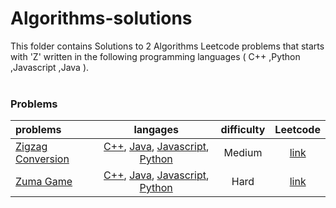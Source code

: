 # Algorithms-solutions
This folder contains Solutions to 2 Algorithms Leetcode problems that starts with 'Z' written in the following programming languages ( C++ ,Python ,Javascript ,Java ).<br><br>
### Problems ###
|problems|langages|difficulty|Leetcode|
|:-------|:------:|:--------:|:------:|
|[Zigzag Conversion](https://github.com/AnasImloul/Leetcode-solutions/tree/main/algorithms/Z/Zigzag%20Conversion/)|[C++](https://github.com/AnasImloul/Leetcode-solutions/tree/main/algorithms/Z/Zigzag%20Conversion/Zigzag%20Conversion.cpp), [Java](https://github.com/AnasImloul/Leetcode-solutions/tree/main/algorithms/Z/Zigzag%20Conversion/Zigzag%20Conversion.java), [Javascript](https://github.com/AnasImloul/Leetcode-solutions/tree/main/algorithms/Z/Zigzag%20Conversion/Zigzag%20Conversion.js), [Python](https://github.com/AnasImloul/Leetcode-solutions/tree/main/algorithms/Z/Zigzag%20Conversion/Zigzag%20Conversion.py)|Medium|[link](https://leetcode.com/problems/zigzag-conversion)|
|[Zuma Game](https://github.com/AnasImloul/Leetcode-solutions/tree/main/algorithms/Z/Zuma%20Game/)|[C++](https://github.com/AnasImloul/Leetcode-solutions/tree/main/algorithms/Z/Zuma%20Game/Zuma%20Game.cpp), [Java](https://github.com/AnasImloul/Leetcode-solutions/tree/main/algorithms/Z/Zuma%20Game/Zuma%20Game.java), [Javascript](https://github.com/AnasImloul/Leetcode-solutions/tree/main/algorithms/Z/Zuma%20Game/Zuma%20Game.js), [Python](https://github.com/AnasImloul/Leetcode-solutions/tree/main/algorithms/Z/Zuma%20Game/Zuma%20Game.py)|Hard|[link](https://leetcode.com/problems/zuma-game)|